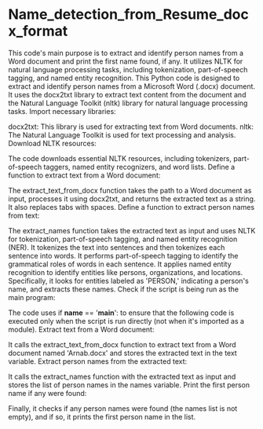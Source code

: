 # Name_detection_from_Resume_docx_format
This code's main purpose is to extract and identify person names from a Word document and print the first name found, if any. It utilizes NLTK for natural language processing tasks, including tokenization, part-of-speech tagging, and named entity recognition.
This Python code is designed to extract and identify person names from a Microsoft Word (.docx) document. It uses the docx2txt library to extract text content from the document and the Natural Language Toolkit (nltk) library for natural language processing tasks.
Import necessary libraries:

docx2txt: This library is used for extracting text from Word documents.
nltk: The Natural Language Toolkit is used for text processing and analysis.
Download NLTK resources:

The code downloads essential NLTK resources, including tokenizers, part-of-speech taggers, named entity recognizers, and word lists.
Define a function to extract text from a Word document:

The extract_text_from_docx function takes the path to a Word document as input, processes it using docx2txt, and returns the extracted text as a string. It also replaces tabs with spaces.
Define a function to extract person names from text:

The extract_names function takes the extracted text as input and uses NLTK for tokenization, part-of-speech tagging, and named entity recognition (NER).
It tokenizes the text into sentences and then tokenizes each sentence into words.
It performs part-of-speech tagging to identify the grammatical roles of words in each sentence.
It applies named entity recognition to identify entities like persons, organizations, and locations.
Specifically, it looks for entities labeled as 'PERSON,' indicating a person's name, and extracts these names.
Check if the script is being run as the main program:

The code uses if __name__ == '__main__': to ensure that the following code is executed only when the script is run directly (not when it's imported as a module).
Extract text from a Word document:

It calls the extract_text_from_docx function to extract text from a Word document named 'Arnab.docx' and stores the extracted text in the text variable.
Extract person names from the extracted text:

It calls the extract_names function with the extracted text as input and stores the list of person names in the names variable.
Print the first person name if any were found:

Finally, it checks if any person names were found (the names list is not empty), and if so, it prints the first person name in the list.
